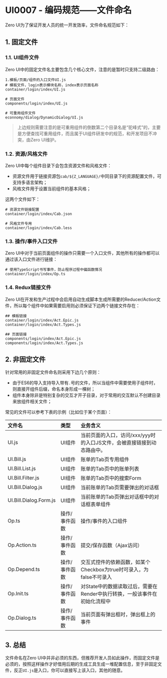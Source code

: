 # UI0007 - 编码规范——文件命名

Zero UI为了保证开发人员的统一开发效率，文件命名规范如下：

## 1. 固定文件

### 1.1. UI组件文件

Zero UI中的固定文件名主要包含几个核心文件，注意的是暂时只支持二级路由：

```
1.模板/页面/组件的入口文件UI.js
# 模板文件，login表示模块名称，index表示页面名称
container/login/index/UI.js

# 页面文件
components/login/index/UI.js

# 可重用组件文件
econnomy/dialog/DynamicDialog/UI.js
```

> 上边规则需要注意的是可重用组件的倒数第二个目录名是“驼峰式”的，主要是方便查找可重用组件，而且属于UI组件研发中的规范，和开发项目不冲突，由Zero UI维护。

### 1.2. 资源/风格文件

Zero UI中每个组件目录下会包含资源文件和风格文件：

* 资源文件用于链接资源包`cab/${Z_LANGUAGE}/`中同目录下的资源配置文件，可支持多语言架构；
* 风格文件用于设置当前组件的基本风格；

这两个文件如下：

```shell
# 资源文件链接配置
container/login/index/Cab.json

# 风格文件专用
container/login/index/Cab.less
```

### 1.3. 操作/事件入口文件

Zero UI中对于当前页面组件的操作只需要一个入口文件，其他所有的操作都可以通过该入口文件进行链接：

```shell
# 使用TypeScript书写事件，防止程序过程中偏函数情况
container/login/index/Op.ts
```

### 1.4. Redux链接文件

Zero UI在开发和生产过程中会启用自动生成脚本生成所需要的Reducer/Action文件，所以每个组件中如果需要启用则必须保证下边两个链接文件存在：

```shell
## 模板链接
container/login/index/Act.Epic.js
container/login/index/Act.Types.js

## 页面链接
components/login/index/Act.Epic.js
components/login/index/Act.Types.js
```

## 2. 非固定文件

针对常用的非固定文件命名则采用下边几个原则：

* 由于ES6的导入支持导入带有`.`号的文件，所以当组件中需要使用子组件时，则直接开组件后缀，命名本身形成一棵树；
* 组件本身除非是特别复杂的交互才开子目录，对于常用的交互默认不创建目录来放组件相关文件；

常见的文件可以参考下表的示例（比如位于某个页面）：

| 文件名 | 类型 | 业务含义 |
| :--- | :--- | :--- |
| UI.js | UI组件 | 当前页面的入口，访问/xxx/yyy时的入口JS文件，会被直接链接到动态路由中。 |
| UI.Bill.js | UI组件 | 账单的Tab页专用组件 |
| UI.Bill.List.js | UI组件 | 账单的Tab页中的账单列表 |
| UI.Bill.Filter.js | UI组件 | 账单的Tab页中的搜索Form |
| UI.Bill.Dialog.js | UI组件 | 当前账单的Tab页需要弹出的对话框 |
| UI.Bill.Dialog.Form.js | UI组件 | 当前账单的Tab页弹出对话框中的对话框表单组件 |
| Op.ts | 操作/事件函数 | 操作/事件的入口组件 |
| Op.Action.ts | 操作/事件函数 | 提交/保存函数（Ajax访问） |
| Op.Depend.ts | 操作/事件函数 | 交互式控件的依赖函数，如某个Checkbox为true时可录入，为false不可录入 |
| Op.Init.ts | 操作/事件函数 | 对State中的数据读取过后，需要在Render中执行转换，一般该事件在初始化流程中 |
| Op.Dialog.ts | 操作/事件函数 | 当前页面有弹出框时，弹出框上的事件 |

## 3. 总结

文件命名在Zero UI中并非必须的东西，但推荐开发人员如此操作，而固定文件是必须的，按照这样操作才好借用后期的生成工具生成一堆配置信息，至于非固定文件，反正`UI.js`是入口，你可以直接写上该入口，其他的随意。

